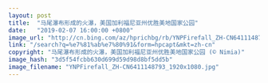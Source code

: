 ```yaml
---
layout: post
title:  "马尾瀑布形成的火瀑，美国加利福尼亚州优胜美地国家公园"
date:   "2019-02-07 16:00:00 +0800"
image_url: "http://cn.bing.com/az/hprichbg/rb/YNPFirefall_ZH-CN6411148793_1920x1080.jpg"
link: "/search?q=%e7%81%ab%e7%80%91&form=hpcapt&mkt=zh-cn"
copyright: "马尾瀑布形成的火瀑，美国加利福尼亚州优胜美地国家公园 (© Nimia)"
image_hash: "3d5f54fcbb630d699d59d98d8bf5dd5b"
image_filename: "YNPFirefall_ZH-CN6411148793_1920x1080.jpg"
---
```

